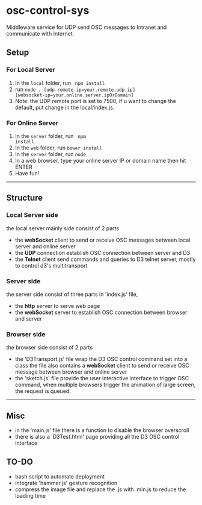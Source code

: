 # osc-control-sys
Middleware service for UDP send OSC messages to Intranet and communicate with Internet.

## Setup
### For Local Server
1. In the <code>local</code> folder, run <code> npm install</code>
2. run <code>node . [udp-remote-ip=your.remote.udp.ip] [websocket-ip=your.online.server.ipOrDomain]</code>
3. Note: the UDP remote port is set to 7500, if u want to change the default, put change in the local/index.js.

### For Online Server
1. In the <code>server</code> folder, run <code> npm install</code>
2. In the <code>web</code> folder, run <code>bower install</code>
3. In the <code>server</code> folder, run <code>node .</code>
4. In a web browser, type your online server IP or domain name then hit ENTER
5. Have fun!

---
## Structure

### Local Server side
the local server mainly side consist of 2 parts
* the **webSocket** client to send or receive OSC messages between local server and online server
* the **UDP** connection establish OSC connection between server and D3
* the **Telnet** client send commands and queries to D3 telnet server, mostly to control d3's multitransport

### Server side
the server side consist of three parts in 'index.js' file,
* the **http** server to serve web page
* the **webSocket** server to establish OSC connection between browser and server


### Browser side
the browser side consist of 2 parts
* the 'D3Transport.js' file wrap the D3 OSC control command set into a class
the file also contains a **webSocket** client to send or receive OSC message between browser and online server
* the 'sketch.js' file provide the user interactive interface to trigger OSC command, when multiple browsers trigger the animation of large screen, the request is queued.

---
## Misc
* in the 'main.js' file there is a function to disable the browser overscroll
* there is also a 'D3Test.html' page providing all the D3 OSC control interface

## TO-DO
* bash script to automate deployment
* integrate 'hammer.js' gesture recognition
* compress the image file and replace the .js with .min.js to reduce the loading time
